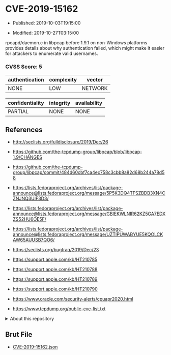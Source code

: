 # CVE-2019-15162

- Published: 2019-10-03T19:15:00

- Modified: 2019-10-27T03:15:00

rpcapd/daemon.c in libpcap before 1.9.1 on non-Windows platforms provides details about why authentication failed, which might make it easier for attackers to enumerate valid usernames.

### CVSS Score: **5**

| authentication | complexity | vector |
| --- | --- | --- |
| NONE | LOW | NETWORK |

| confidentiality | integrity | availability |
| --- | --- | --- |
| PARTIAL | NONE | NONE |

## References

* http://seclists.org/fulldisclosure/2019/Dec/26

* https://github.com/the-tcpdump-group/libpcap/blob/libpcap-1.9/CHANGES

* https://github.com/the-tcpdump-group/libpcap/commit/484d60cbf7ca4ec758c3cbb8a82d68b244a78d58

* https://lists.fedoraproject.org/archives/list/package-announce@lists.fedoraproject.org/message/5P5K3DQ4TFSZBDB3XN4CZNJNQ3UIF3D3/

* https://lists.fedoraproject.org/archives/list/package-announce@lists.fedoraproject.org/message/GBIEKWLNIR62KZ5GA7EDXZS52HU6OE5F/

* https://lists.fedoraproject.org/archives/list/package-announce@lists.fedoraproject.org/message/UZTIPUWABYUE5KQOLCKAW65AUUSB7QO6/

* https://seclists.org/bugtraq/2019/Dec/23

* https://support.apple.com/kb/HT210785

* https://support.apple.com/kb/HT210788

* https://support.apple.com/kb/HT210789

* https://support.apple.com/kb/HT210790

* https://www.oracle.com/security-alerts/cpuapr2020.html

* https://www.tcpdump.org/public-cve-list.txt

<details>
<summary>About this repository</summary> 

  This repository is part of the project [Live Hack CVE](https://github.com/Live-Hack-CVE). Main website can be found [www.live-hack.org](https://www.live-hack.org) 
  
  Made by [Sn0wAlice](https://github.com/Sn0wAlice) for the people that care about security and need to have a feed of the latest CVEs. Hope you enjoy it, don't forget to star the repo and follow me on [Twitter](https://twitter.com/Sn0wAlice) and [Github](https://github.com/Sn0wAlice). And that is my [personnal website](https://www.alice-snow.me/)

  - [Home Page](https://github.com/Live-Hack-CVE)
  - [Framework](https://github.com/Live-Hack-CVE/cve-framework)
  - [CVE database](https://github.com/Live-Hack-CVE/full_database)
  - [Changelog](https://github.com/Live-Hack-CVE/Changelog)
</details>

## Brut File

* [CVE-2019-15162.json](https://raw.githubusercontent.com/Live-Hack-CVE/full_database/main/cves/2019/CVE-2019-15162.json)

